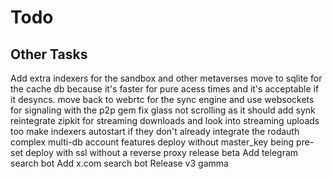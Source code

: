 # Todo

## Other Tasks

Add extra indexers for the sandbox and other metaverses
move to sqlite for the cache db because it's faster for pure acess times and it's acceptable if it desyncs.
move back to webrtc for the sync engine and use websockets for signaling with the p2p gem
fix glass not scrolling as it should
add synk
reintegrate zipkit for streaming downloads and look into streaming uploads too
make indexers autostart if they don't already
integrate the rodauth complex multi-db account features
deploy without master_key being pre-set
deploy with ssl without a reverse proxy
release beta
Add telegram search bot
Add x.com search bot
Release v3 gamma
